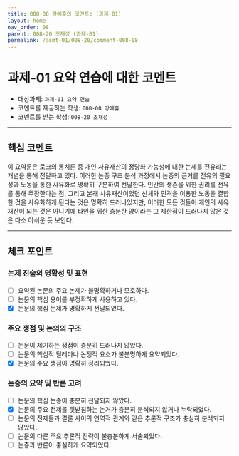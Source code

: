 ```yaml
---
title: 008-08 강예흘의 코멘트c (과제-01)
layout: home
nav_order: 08
parent: 008-20 조재성 (과제-01)
permalink: /asmt-01/008-20/comment-008-08
---
```


# 과제-01 요약 연습에 대한 코멘트

- 대상과제: `과제-01 요약 연습`
- 코멘트를 제공하는 학생: `008-08 강예흘` 
- 코멘트를 받는 학생: `008-20 조재성` 

---

## 핵심 코멘트

 이 요약문은 로크의 통치론 중 개인 사유재산의 정당화 가능성에 대한 논제를 전유라는 개념을 통해 전달하고 있다. 이러한 논증 구조 분석 과정에서 논증의 근거를 전유의 필요성과 노동을 통한 사유화로 명확히 구분하여 전달한다.
 인간의 생존을 위한 권리를 전유를 통해 주장한다는 점, 그리고 본래 사유재산이었던 신체와 인격을 이용한 노동을 결합한 것을 사유화하게 된다는 것은 명확히 드러나있지만, 이러한 모든 것들이 개인의 사유재산이 되는 것은 아니기에 타인을 위한 충분한 양이라는 그 제한점이 드러나지 않은 것은 다소 아쉬운 듯 보인다.

---

## 체크 포인트

### 논제 진술의 명확성 및 표현  
- [ ] 요약된 논문의 주요 논제가 불명확하거나 모호하다.  
- [ ] 논문의 핵심 용어를 부정확하게 사용하고 있다.  
- [x] 논문의 핵심 논제가 명확하게 전달되었다.  

### 주요 쟁점 및 논의의 구조  
- [ ] 논문이 제기하는 쟁점이 충분히 드러나지 않았다.  
- [ ] 논문의 핵심적 딜레마나 논쟁적 요소가 불분명하게 요약되었다.  
- [x] 논문의 주요 쟁점이 명확히 정리되었다.  

### 논증의 요약 및 반론 고려  
- [ ] 논문의 핵심 논증이 충분히 전달되지 않았다.  
- [x] 논문의 주요 전제를 뒷받침하는 논거가 충분히 분석되지 않거나 누락되었다.  
- [ ] 논문의 전제들과 결론 사이의 연역적 관계와 같은 추론적 구조가 충실히 분석되지 않았다.  
- [ ] 논문의 다른 주요 추론적 전략이 불충분하게 서술되었다.
- [ ] 논증과 반론이 충실하게 요약되었다. 